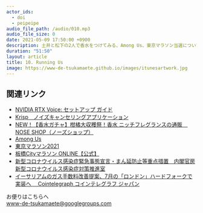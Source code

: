 ```yaml
---
actor_ids:
  - doi
  - peipeipe
audio_file_path: /audio/010.mp3
audio_file_size: 0
date: 2021-05-09 17:50:00 +0900
description: 土井と松下の2人で香水をつけてみる、Among Us、東京マラソン当選について話しました。
duration: "51:50"
layout: article
title: 10. Running Us
image: https://www-de-tsukamaete.github.io/images/itunesartwork.jpg
---
```



## 関連リンク
- [NVIDIA RTX Voice: セットアップ ガイド](https://www.nvidia.com/ja-jp/geforce/guides/nvidia-rtx-voice-setup-guide/)
- [Krisp　ノイズキャンセリングアプリケーション](https://jp.vcube.com/form-inquiry-md11-krisp.html)
- [NEW！【香水ガチャ】柑橘大収穫祭！香水  ニッチフレグランスの通販　NOSE SHOP（ノーズショップ）](https://noseshop.jp/?pid=156443206)
- [Among Us](https://innersloth.com/gameAmongUs.php)
- [東京マラソン2021](https://www.marathon.tokyo/)
- [板橋Cityマラソン ONLINE【公式】](https://i-c-m.jp/)
- [新型コロナウイルス感染症緊急事態宣言・まん延防止等重点措置　内閣官房新型コロナウイルス感染症対策推進室](https://corona.go.jp/emergency/)
- [イーサリアムのガス手数料改善提案、7月の「ロンドン」ハードフォークで実装へ　 Cointelegraph  コインテレグラフ ジャパン](https://jp.cointelegraph.com/news/major-ethereum-gas-fee-overhaul-eip-1559-scheduled-for-july)



お便りはこちらへ<br/>
www-de-tsukamaete@googlegroups.com